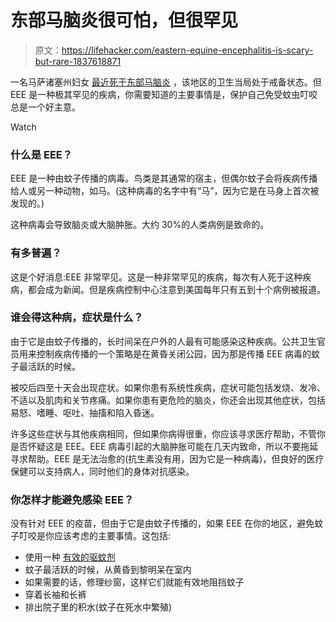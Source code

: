 # 东部马脑炎很可怕，但很罕见

> 原文：<https://lifehacker.com/eastern-equine-encephalitis-is-scary-but-rare-1837618871>

一名马萨诸塞州妇女 [最近死于东部马脑炎](https://boston.cbslocal.com/2019/08/26/eee-death-fairhaven-woman-laurie-sylvia-mosquito-borne-illness-threat-level-horse/) ，该地区的卫生当局处于戒备状态。但 EEE 是一种极其罕见的疾病，你需要知道的主要事情是，保护自己免受蚊虫叮咬总是一个好主意。

Watch

### 什么是 EEE？

EEE 是一种由蚊子传播的病毒。鸟类是其通常的宿主，但偶尔蚊子会将疾病传播给人或另一种动物，如马。(这种病毒的名字中有“马”，因为它是在马身上首次被发现的。)

这种病毒会导致脑炎或大脑肿胀。大约 30%的人类病例是致命的。

### 有多普遍？

这是个好消息:EEE 非常罕见。这是一种非常罕见的疾病，每次有人死于这种疾病，都会成为新闻。但是疾病控制中心注意到美国每年只有五到十个病例被报道。

### 谁会得这种病，症状是什么？

由于它是由蚊子传播的，长时间呆在户外的人最有可能感染这种疾病。公共卫生官员用来控制疾病传播的一个策略是在黄昏关闭公园，因为那是传播 EEE 病毒的蚊子最活跃的时候。

被咬后四至十天会出现症状。如果你患有系统性疾病，症状可能包括发烧、发冷、不适以及肌肉和关节疼痛。如果你患有更危险的脑炎，你还会出现其他症状，包括易怒、嗜睡、呕吐、抽搐和陷入昏迷。

许多这些症状与其他疾病相同，但如果你病得很重，你应该寻求医疗帮助，不管你是否怀疑这是 EEE。EEE 病毒引起的大脑肿胀可能在几天内致命，所以不要拖延寻求帮助。EEE 是无法治愈的(抗生素没有用，因为它是一种病毒)，但良好的医疗保健可以支持病人，同时他们的身体对抗感染。

### 你怎样才能避免感染 EEE？

没有针对 EEE 的疫苗，但由于它是由蚊子传播的，如果 EEE 在你的地区，避免蚊子叮咬是你应该考虑的主要事情。这包括:

*   使用一种 [有效的驱蚊剂](https://lifehacker.com/the-most-effective-bug-repellents-according-to-consume-1704305756)
*   蚊子最活跃的时候，从黄昏到黎明呆在室内
*   如果需要的话，修理纱窗，这样它们就能有效地阻挡蚊子
*   穿着长袖和长裤
*   排出院子里的积水(蚊子在死水中繁殖)